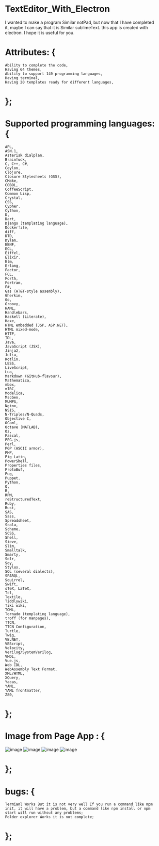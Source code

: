 # TextEditor_With_Electron

I wanted to make a program Similar notPad, but now that I have completed it, maybe I can say that it is Similar sublimeText. this app is created with electron. I hope it is useful for you.

# Attributes: {

    Ability to complete the code,
    Having 64 themes,
    Ability to support 140 programming languages,
    Having terminal,
    Having 20 templates ready for different languages,
# };

# Supported programming languages: {

    APL,
    ASN.1,
    Asterisk dialplan,
    Brainfuck,
    C, C++, C#,
    Ceylon,
    Clojure,
    Closure Stylesheets (GSS),
    CMake,
    COBOL,
    CoffeeScript,
    Common Lisp,
    Crystal,
    CSS,
    Cypher,
    Cython,
    D,
    Dart,
    Django (templating language),
    Dockerfile,
    diff,
    DTD,
    Dylan,
    EBNF,
    ECL,
    Eiffel,
    Elixir,
    Elm,
    Erlang,
    Factor,
    FCL,
    Forth,
    Fortran,
    F#,
    Gas (AT&T-style assembly),
    Gherkin,
    Go,
    Groovy,
    HAML,
    Handlebars,
    Haskell (Literate),
    Haxe,
    HTML embedded (JSP, ASP.NET),
    HTML mixed-mode,
    HTTP,
    IDL,
    Java,
    JavaScript (JSX),
    Jinja2,
    Julia,
    Kotlin,
    LESS,
    LiveScript,
    Lua,
    Markdown (GitHub-flavour),
    Mathematica,
    mbox,
    mIRC,
    Modelica,
    MscGen,
    MUMPS,
    Nginx,
    NSIS,
    N-Triples/N-Quads,
    Objective C,
    OCaml,
    Octave (MATLAB),
    Oz,
    Pascal,
    PEG.js,
    Perl,
    PGP (ASCII armor),
    PHP,
    Pig Latin,
    PowerShell,
    Properties files,
    ProtoBuf,
    Pug,
    Puppet,
    Python,
    Q,
    R,
    RPM,
    reStructuredText,
    Ruby,
    Rust,
    SAS,
    Sass,
    Spreadsheet,
    Scala,
    Scheme,
    SCSS,
    Shell,
    Sieve,
    Slim,
    Smalltalk,
    Smarty,
    Solr,
    Soy,
    Stylus,
    SQL (several dialects),
    SPARQL,
    Squirrel,
    Swift,
    sTeX, LaTeX,
    Tcl,
    Textile,
    Tiddlywiki,
    Tiki wiki,
    TOML,
    Tornado (templating language),
    troff (for manpages),
    TTCN,
    TTCN Configuration,
    Turtle,
    Twig,
    VB.NET,
    VBScript,
    Velocity,
    Verilog/SystemVerilog,
    VHDL,
    Vue.js,
    Web IDL,
    WebAssembly Text Format,
    XML/HTML,
    XQuery,
    Yacas,
    YAML,
    YAML frontmatter,
    Z80,
# };

# Image from Page App : {
![image](https://user-images.githubusercontent.com/74311184/124160854-f0443300-dab1-11eb-8091-574bb4ecee3d.png)
![image](https://user-images.githubusercontent.com/74311184/124160850-ef130600-dab1-11eb-9ead-bf92537815b8.png)
![image](https://user-images.githubusercontent.com/74311184/124160846-ee7a6f80-dab1-11eb-9aa6-7181d04d9188.png)
![image](https://user-images.githubusercontent.com/74311184/124160851-efab9c80-dab1-11eb-9109-b8265061438c.png)
# };

# bugs: {

    Termianl Works But it is not very well If you run a command like npm init, it will have a problem, but a command like npm install or npm start will run without any problems;
    Folder explorer Works it is not complete;
# };
